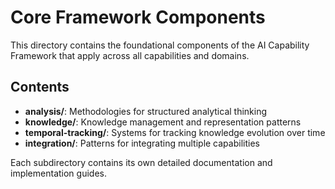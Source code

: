 # Core Framework Components

This directory contains the foundational components of the AI Capability Framework that apply across all capabilities and domains.

## Contents

- **analysis/**: Methodologies for structured analytical thinking
- **knowledge/**: Knowledge management and representation patterns
- **temporal-tracking/**: Systems for tracking knowledge evolution over time
- **integration/**: Patterns for integrating multiple capabilities

Each subdirectory contains its own detailed documentation and implementation guides.